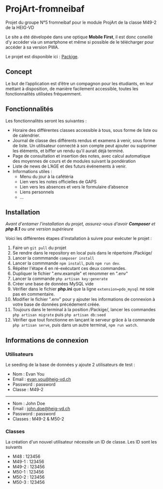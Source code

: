 # ProjArt-fromneibaf
Projet du groupe N°5 fromneibaf pour le module ProjArt de la classe M49-2 de la HEIG-VD

Le site a été dévelopée dans une optique **Mobile First**, il est donc coneillé d'y accéder via un smartphone et même si possible de le télécharger pour accéder à sa version PWA.

Le projet est disponible ici : [Packige](https://fromneibaf-pingouin.heig-vd.ch/).


## Concept
Le but de l’application est d’être un compagnon pour les étudiants, en leur mettant à disposition, de manière facilement accessible, toutes les fonctionnalités utilisées fréquemment.

## Fonctionnalités
Les fonctionnalités seront les suivantes  : 

- Horaire des différentes classes accessible à tous, sous forme de liste ou de calendrier.
- Journal de classe des différents rendus et examens à venir, sous forme de liste. Un utilisateur connecté à son compte peut ajouter ou supprimer les éléments, et biffer un rendu qu’il aurait déjà terminé.
- Page de consultation et insertion des notes, avec calcul automatique des moyennes de cours et de modules suivant la pondération
- Liste de news de L’AGE et des futurs événements à venir.
- Informations utiles :
    - Menu du jour à la cafétéria
    - Lien vers les notes officielles de GAPS
    - Lien vers les absences et vers le formulaire d’absence
    - Liens personnels
    - ...

## Installation
*Avant d'entamer l'installation du projet, assurez-vous d'avoir **Composer** et  **php 8.1** ou une version supérieure*

Voici les différentes étapes d'installation à suivre pour exécuter le projet :
1. Faire un `git pull` du projet
2. Se rendre dans le repository en local puis dans le répertoire /Packige/
3. Lancer la commmande `composer install`
4. Lancer la commmande `npm install`, puis `npm run dev`.
5. Répéter l'étape 4 en ré-exécutant ces deux commandes.
6. Dupliquer le fichier ".env.example" et renommer en ".env"
7. Lancer la commande `php artisan key:generate`
8. Créer une base de données MySQL vide
9. Vérifier dans le fichier **php.ini** que la ligne `extension=pdo_mysql` ne soie pas en commentaire.
10. Modifier le fichier ".env" pour y ajouter les informations de connexion à votre base de données précédement créée.
11. Toujours dans le terminal à la position /Packige/, lancer les commandes `php artisan migrate` puis `php artisan db:seed`
12. Vérifier que tout fonctionne en lançant le serveur grâce à la commande `php artisan serve`, puis dans un autre terminal, `npm run watch`.

## Informations de connexion
### Utilisateurs
Le seeding de la base de données y ajoute 2 utilisateurs de test :
- Nom :         Evan You
- Email :       evan.you@heig-vd.ch
- Password :    password
- Classe :     M49-2
---
- Nom :         John Doe
- Email :       john.doe@heig-vd.ch
- Password :    password
- Classes :     M49-2 & M50-2

### Classes
La création d'un nouvel utilisateur nécessite un ID de classe. Les ID sont les suivants
- M48 :       123456
- M49-1 :     123456
- M49-2 :     123456
- M50-1 :     123456
- M50-2 :     123456
- M50-3 :     123456


